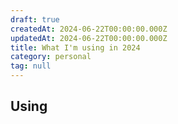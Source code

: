 ```yaml
---
draft: true
createdAt: 2024-06-22T00:00:00.000Z
updatedAt: 2024-06-22T00:00:00.000Z
title: What I'm using in 2024
category: personal
tag: null
---
```

## Using

